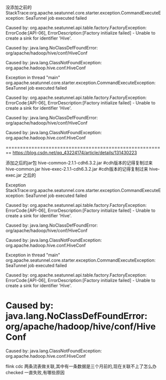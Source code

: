 
没添加之前的
StackTrace:org.apache.seatunnel.core.starter.exception.CommandExecuteException: SeaTunnel job executed failed

Caused by: org.apache.seatunnel.api.table.factory.FactoryException: ErrorCode:[API-06], ErrorDescription:[Factory initialize failed] - Unable to create a sink for identifier 'Hive'.

Caused by: java.lang.NoClassDefFoundError: org/apache/hadoop/hive/conf/HiveConf

Caused by: java.lang.ClassNotFoundException: org.apache.hadoop.hive.conf.HiveConf



Exception in thread "main" org.apache.seatunnel.core.starter.exception.CommandExecuteException: SeaTunnel job executed failed

Caused by: org.apache.seatunnel.api.table.factory.FactoryException: ErrorCode:[API-06], ErrorDescription:[Factory initialize failed] - Unable to create a sink for identifier 'Hive'.

Caused by: java.lang.NoClassDefFoundError: org/apache/hadoop/hive/conf/HiveConf

Caused by: java.lang.ClassNotFoundException: org.apache.hadoop.hive.conf.HiveConf

========================================================
https://blog.csdn.net/qq_43224174/article/details/131430223

添加之后的jar包
hive-common-2.1.1-cdh6.3.2.jar #cdh版本的记得复制过来
hive-common.jar
hive-exec-2.1.1-cdh6.3.2.jar #cdh版本的记得复制过来
hive-exec.jar
之后的


Exception StackTrace:org.apache.seatunnel.core.starter.exception.CommandExecuteException: SeaTunnel job executed failed

Caused by: org.apache.seatunnel.api.table.factory.FactoryException: ErrorCode:[API-06], ErrorDescription:[Factory initialize failed] - Unable to create a sink for identifier 'Hive'.

Caused by: java.lang.NoClassDefFoundError: org/apache/hadoop/hive/conf/HiveConf

Caused by: java.lang.ClassNotFoundException: org.apache.hadoop.hive.conf.HiveConf




Exception in thread "main" org.apache.seatunnel.core.starter.exception.CommandExecuteException: SeaTunnel job executed failed

Caused by: org.apache.seatunnel.api.table.factory.FactoryException: ErrorCode:[API-06], ErrorDescription:[Factory initialize failed] - Unable to create a sink for identifier 'Hive'.

Caused by: java.lang.NoClassDefFoundError: org/apache/hadoop/hive/conf/HiveConf
=
Caused by: java.lang.ClassNotFoundException: org.apache.hadoop.hive.conf.HiveConf

flink cdc 两条流表做关联,其中有一条数据是三个月前的,现在关联不上了怎么办
checked 一直失败,有哪些原因